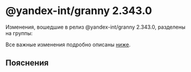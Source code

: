 # @yandex-int/granny 2.343.0

<!-- ЧЕЛОВЕЧЕСКОЕ ВСТУПЛЕНИЕ -->

Изменения, вошедшие в релиз @yandex-int/granny 2.343.0, разделены на группы:

Все важные изменения подробно описаны [ниже](#Пояснения).

## Пояснения

